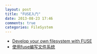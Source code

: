 ```yaml
---
layout: post
title: "FUSE入门"
date: 2013-08-23 17:46
comments: true
categories: FileSystem
---
```

- [Develop your own filesystem with FUSE](http://www.ibm.com/developerworks/library/l-fuse/)
- [使用fuse编写文件系统](http://ouonline.net/create-your-own-fs-with-fuse-1)
